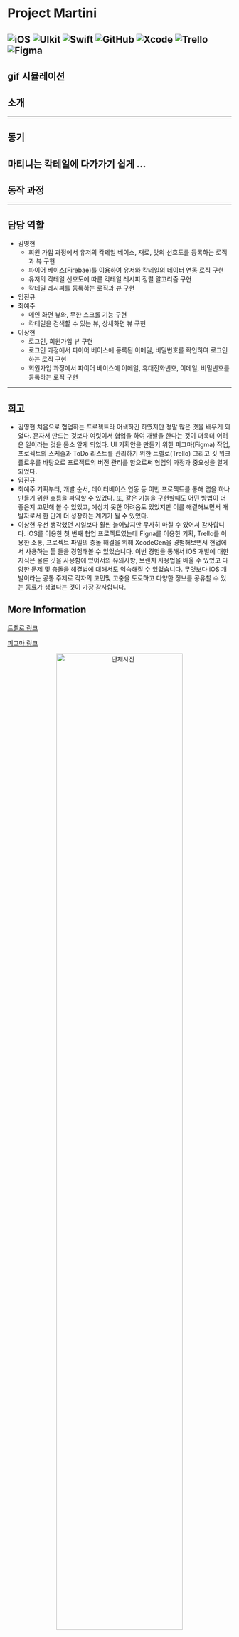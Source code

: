 # Project Martini

![iOS](https://img.shields.io/badge/-000000?style=flat&logo=ios)  ![UIkit](https://img.shields.io/badge/UIkit-000000?style=flat&logo=UIkit) ![Swift](https://img.shields.io/badge/Swift-000000?style=flat&logo=Swift)   ![GitHub](https://img.shields.io/badge/-GitHub-181717?style=flat-square&logo=github)    ![Xcode](https://img.shields.io/badge/-Xcode-000000?style=flat-square&logo=Xcode) ![Trello](https://img.shields.io/badge/-Trello-000000?style=flat&logo=Trello) ![Figma](https://img.shields.io/badge/-Figma-000000?style=flat&logo=Figma)
---
gif 시뮬레이션
---
## 소개
---
## 동기

마티니는 칵테일에 다가가기 쉽게 ...
---
## 동작 과정

---
## 담당 역할

- 김영현
  - 회원 가입 과정에서 유저의 칵테일 베이스, 재료, 맛의 선호도를 등록하는 로직과 뷰 구현
  - 파이어 베이스(Firebae)를 이용하여 유저와 칵테일의 데이터 연동 로직 구현
  - 유저의 칵테일 선호도에 따른 칵테일 레시피 정렬 알고리즘 구현
  - 칵테일 레시피를 등록하는 로직과 뷰 구현
- 임진규
- 최예주
  - 메인 화면 뷰와, 무한 스크롤 기능 구현 
  - 칵테일을 검색할 수 있는 뷰, 상세화면 뷰 구현 
- 이상현
  - 로그인, 회원가입 뷰 구현
  - 로그인 과정에서 파이어 베이스에 등록된 이메일, 비밀번호를 확인하여 로그인하는 로직 구현
  - 회원가입 과정에서 파이어 베이스에 이메일, 휴대전화번호, 이메일, 비밀번호를 등록하는 로직 구현 
---
## 회고

- 김영현
    처음으로 협업하는 프로젝트라 어색하긴 하였지만 정말 많은 것을 배우게 되었다. 혼자서 만드는 것보다 여럿이서 협업을 하여 개발을 한다는 것이 더욱더 어려운 일이라는 것을 몸소 알게 되었다. UI 기획안을 만들기 위한 피그마(Figma) 작업, 프로젝트의 스케줄과 ToDo 리스트를 관리하기 위한 트렐로(Trello) 그리고 깃 워크플로우를 바탕으로 프로젝트의 버전 관리를 함으로써 협업의 과정과 중요성을 알게 되었다.
- 임진규
- 최예주
   기획부터, 개발 순서, 데이터베이스 연동 등 이번 프로젝트를 통해 앱을 하나 만들기 위한 흐름을 파악할 수 있었다. 
   또, 같은 기능을 구현할때도 어떤 방법이 더 좋은지 고민해 볼 수 있었고, 예상치 못한 어려움도 있었지만 이를 해결해보면서 개발자로서 한 단계 더 성장하는 계기가 될 수 있었다. 
- 이상현
  우선 생각했던 시일보다 훨씬 늘어났지만 무사히 마칠 수 있어서 감사합니다.
  iOS를 이용한 첫 번째 협업 프로젝트였는데  Figna를 이용한 기획, Trello를 이용한 소통, 프로젝트 파일의 충돌 해결을 위해 XcodeGen을 경험해보면서 현업에서 사용하는 툴 들을 경험해볼 수 있었습니다.
  이번 경험을 통해서 iOS 개발에 대한 지식은 물론 깃을 사용함에 있어서의 유의사항, 브랜치 사용법을 배울 수 있었고 다양한 문제 및 충돌을 해결법에 대해서도 익숙해질 수 있었습니다.
  무엇보다 iOS 개발이라는 공통 주제로 각자의 고민및 고충을 토로하고 다양한 정보를 공유할 수 있는 동료가 생겼다는 것이 가장 감사합니다.

## More Information

[트렐로 링크](https://trello.com/b/qcapcQKI "트렐로")

[피그마 링크](https://www.figma.com/file/Re7BHjB9KWIdsmY3EFdwzt/Project-Martini?node-id=0%3A1)

<p align="center">
<img src="https://user-images.githubusercontent.com/80687913/135737067-38d682c7-4454-42f9-b703-14337cbdd313.jpeg" alt="단체사진" width="75%">
</p>
